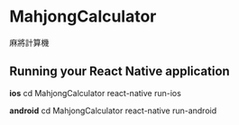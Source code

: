 # MahjongCalculator
麻將計算機

## Running your React Native application
**ios**
cd MahjongCalculator
react-native run-ios  

**android**
cd MahjongCalculator
react-native run-android
